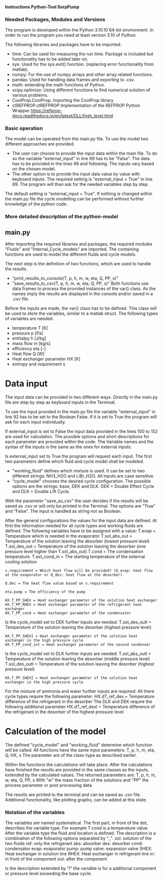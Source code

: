#### Instructions Python-Tool SorpPump

### Needed Packages, Modules and Versions
The program is developed within the Python 3.10.10 64-bit environment. In order to run the program you need at least version 3.10 of Python.

The following libraries and packages have to be imported:
- time: Can be used for measuring the run time. Package is included but functionality has to be added later on.
- sys: Used for the sys.exit() function. (replacing error functionality from matlab).
- numpy: For the use of numpy arrays and other array related functions.
- pandas: Used for handling data frames and exporting to .csv.
- math: extending the math functions of Python.
- scipy.optimize: Using different functions to find numerical solution of various problems.
- CoolProp.CoolProp: Importing the CoolProp library
- ctREFPROP.ctREFPROP Implementation of the REFPROP Python Wrapper https://refprop-docs.readthedocs.io/en/latest/DLL/high_level.html

### Basic operation

The model can be operated from the main.py file. To use the model two different approaches are provided. 
-   The user can choose to provide the input data within the main file. To do so the variable "external_input" in line 89 has to be "False". The data has to be provided in the lines 98 and following. The inputs vary based on the chosen model.
-   The other option is to provide the input data value by value with keyboard inputs. The required setting is "external_input = True" in line 89. The program will than ask for the needed variables step by step.

The default setting is "external_input = True". If nothing is changed within the main.py file the cycle modelling can be performed without further knowledge of the python code. 

### More detailed description of the python-model

## main.py

After importing the required libraries and packages, the required modules "Fluids" and "Internal_Cycle_models" are imported. The containing functions are used to model the different fluids and cycle models.

The next step is the definition of two functions, which are used to handle the results. 
- "print_results_to_console(T, p, h, m, w, eta, Q, PP, s)" 
- "save_results_to_csv(T, p, h, m, w, eta, Q, PP, s)" 
Both functions use data frames to process the provided instances of the var() class. 
As the names imply the results are displayed in the console and/or saved in a .csv file.

Before the inputs are made, the var() class has to be defined. This class will be used to store the variables, similar to a matlab struct. The following types of variables are needed.

- temperature T [K]
- pressure p [Pa]
- enthalpy h [J/kg]
- mass flow m [kg/s]
- efficiency eta [-]
- Heat flow Q [W]
- Heat exchanger parameter HX [K]
- entropy and requirement s

# Data input

The input data can be provided in two different ways. Directly in the main.py file are step by step as keyboard inputs in the Terminal. 

To use the input provided in the main.py file the variable "external_input" in line 92 has to be set to the Boolean False. If it is set to True the program will ask for each input individually.

If external_input is set to False the input data provided in the lines 100 to 152 are used for calculation. The possible options and short descriptions for each parameter are provided within the code. The Variable names and the syntax of the inputs is the same as the ones for external inputs.

Is external_input set to True the program will request each input. 
The first two parameters define which fluid and cycle model shall be modeled. 
- "working_fluid" defines which mixture is used. It can be set to two different strings: NH3_H2O and LiBr_H2O. All inputs are case sensitive. 
- "cycle_model" chooses the desired cycle configuration. The possible options are the strings: base, DEK and DLK. DEK = Double Effect Cycle and DLK = Double Lift Cycle.

With the parameter "save_as_csv" the user decides if the results will be saved as .csv or will only be printed in the Terminal. The options are "True" and "False". The input is handled as string not as Boolean. 

After the general configurations the values for the input data are defined. 
At first the information needed for all cycle types and working fluids are defined. 
The following variables have to be assigned with a value:
    T.evap = Temperature which is needed in the evaporator
    T.sol_abs_out = Temperature of the solution leaving the absorber (lowest pressure level)
    T.sol_des_out = Temperature of the solution leaving the desorber (one pressure level higher than T.sol_abs_out)
    T.cond = The condensation temperature.
    T.ext_cond_in = The starting temperature of the external cooling solution

    s.requirement = Which heat flow will be provided? (Q_evap: heat flow at the evaporator or Q_des: heat flow at the desorber)

    Q.dec = The heat flow value based on s.requirement

    eta.pump = The efficiency of the pump

    HX.T_PP_SHEX = Heat exchanger parameter of the solution heat exchanger
    HX.T_PP_RHEX = Heat exchanger parameter of the refrigerant heat exchanger
    HX.T_PP_cond = Heat exchanger parameter of the condensator

Is the cycle_model set to DEK further inputs are needed:
    T.sol_des_outI = Temperature of the solution leaving the desorber (highest pressure level)

    HX.T_PP_SHEXI = Heat exchanger parameter of the solution heat exchanger in the high pressure cycle
    HX.T_PP_cond_int = Heat exchanger parameter of the second condenser

Is the cycle_model set to DLK further inputs are needed:
    T.sol_abs_outI = Temperature of the solution leaving the absorber (middle pressure level)
    T.sol_des_outI = Temperature of the solution leaving the desorber (highest pressure level)

    HX.T_PP_SHEXI = Heat exchanger parameter of the solution heat exchanger in the high pressure cycle

For the mixture of ammonia and water further inputs are required:
    All there cycle types require the following parameter:
        HX.dT_ref_des = Temperature difference of the refrigerant in the desorber
    The DLK and DEK require the following additional parameter
        HX.dT_ref_desI = Temperature difference of the refrigerant in the desorber of the highest pressure level

# Calculation of the model

The defined "cycle_model" and "working_fluid" determine which function will be called. 
All functions have the same input parameters:
    T, p, h, m, eta, Q, HX, s
The parameter are of the class-type as described earlier.

Within the functions the calculations will take place. After the calculations have finished the results are provided in the same classes as the inputs, extended by the calculated values. The returned parameters are:
    T, p, h, m, w, eta, Q, PP, s
With "w" the mass fraction of the solutions and "PP" the process parameter or post processing data.

The results are printed to the terminal and can be saved as .csv file. Additional functionality, like plotting graphs, can be added at this state.

### Notation of the variables

The variables are named systematical. The first part, in front of the dot, describes the variable type. For example T.cond is a temperature value. 
After the variable type the fluid and location is defined. The description is a combination of the following options separated by "_".
    sol: solution of the two fluids
    ref: only the refrigerant
    abs: absorber
    des: desorber
    cond: condensator
    evap: evaporator
    pump: pump
    valve: expansion valve
    SHEX: Heat exchanger in solution line
    RHEX: Heat exchanger in refrigerant line
    in: in front of the component
    out: after the component

Is the description extended by "I" the variable is for a additional component or pressure level exceeding the base cycle.

    
